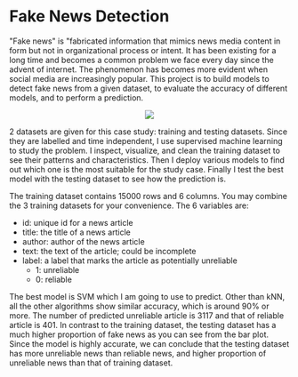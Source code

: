 # Fake News Detection
"Fake news" is "fabricated information that mimics news media content in form but not in organizational process or intent. It has been existing for a long time and becomes a common problem we face every day since the advent of internet. The phenomenon has becomes more evident when social media are increasingly popular. 
This project is to build models to detect fake news from a given dataset, to evaluate the accuracy of different models, and to perform a prediction.

<p align = "center">
  <img src = "http://static1.squarespace.com/static/5a37f0782278e769113d3880/t/5fa6ad7a8657be665edb5038/1604758912368/FAKE+NEWS.jpg?format=1500w"
       </p>

2 datasets are given for this case study: training and testing datasets. Since they are labelled and time independent, I use supervised machine learning to study the problem. I inspect, visualize, and clean the training dataset to see their patterns and characteristics. Then I deploy various models to find out which one is the most suitable for the study case. Finally I test the best model with the testing dataset to see how the prediction is.

The training dataset contains 15000 rows and  6 columns. You may combine the 3 training datasets for your convenience. The 6 variables are:
- id: unique id for a news article
- title: the title of a news article
- author: author of the news article
- text: the text of the article; could be incomplete
- label: a label that marks the article as potentially unreliable
  - 1: unreliable
  - 0: reliable



The best model is SVM which I am going to use to predict. Other than kNN, all the other algorithms show similar accuracy, which is around 90% or more.
The number of predicted unreliable article is 3117 and that of reliable article is 401. In contrast to the training dataset, the testing dataset has a much higher proportion of fake news as you can see from the bar plot. Since the model is highly accurate, we can conclude that the testing dataset has more unreliable news than reliable news, and higher proportion of unreliable news than that of training dataset.
